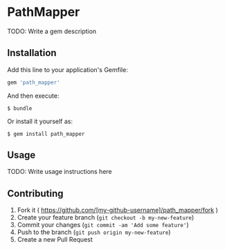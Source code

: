 # PathMapper

TODO: Write a gem description

## Installation

Add this line to your application's Gemfile:

```ruby
gem 'path_mapper'
```

And then execute:

    $ bundle

Or install it yourself as:

    $ gem install path_mapper

## Usage

TODO: Write usage instructions here

## Contributing

1. Fork it ( https://github.com/[my-github-username]/path_mapper/fork )
2. Create your feature branch (`git checkout -b my-new-feature`)
3. Commit your changes (`git commit -am 'Add some feature'`)
4. Push to the branch (`git push origin my-new-feature`)
5. Create a new Pull Request
